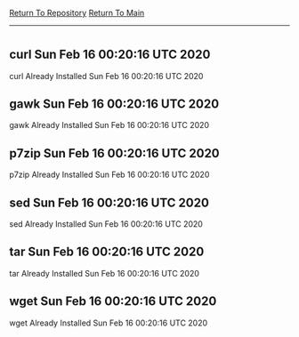 [Return To Repository](https://github.com/deathbybandaid/piholeparser/)
[Return To Main](https://github.com/deathbybandaid/piholeparser/blob/master/RecentRunLogs/Mainlog.md)
____________________________________
# 
## curl Sun Feb 16 00:20:16 UTC 2020
curl Already Installed Sun Feb 16 00:20:16 UTC 2020
## gawk Sun Feb 16 00:20:16 UTC 2020
gawk Already Installed Sun Feb 16 00:20:16 UTC 2020
## p7zip Sun Feb 16 00:20:16 UTC 2020
p7zip Already Installed Sun Feb 16 00:20:16 UTC 2020
## sed Sun Feb 16 00:20:16 UTC 2020
sed Already Installed Sun Feb 16 00:20:16 UTC 2020
## tar Sun Feb 16 00:20:16 UTC 2020
tar Already Installed Sun Feb 16 00:20:16 UTC 2020
## wget Sun Feb 16 00:20:16 UTC 2020
wget Already Installed Sun Feb 16 00:20:16 UTC 2020
